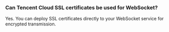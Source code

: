 
### Can Tencent Cloud SSL certificates be used for WebSocket?
Yes. You can deploy SSL certificates directly to your WebSocket service for encrypted transmission.
